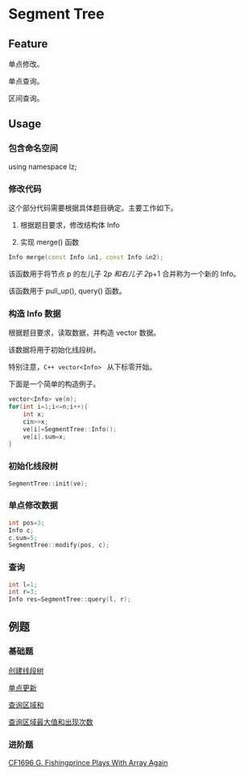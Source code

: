 # Segment Tree

## Feature

单点修改。

单点查询。

区间查询。

## Usage

### 包含命名空间

using namespace lz;

### 修改代码

这个部分代码需要根据具体题目确定。主要工作如下。

1. 根据题目要求，修改结构体 Info

2. 实现 merge() 函数

```C++
Info merge(const Info &n1, const Info &n2);
```

该函数用于将节点 p 的左儿子 2*p 和右儿子 2*p+1 合并称为一个新的 Info。

该函数用于 pull_up(), query() 函数。

### 构造 Info 数据
根据题目要求，读取数据，并构造 vector<Info> 数据。

该数据将用于初始化线段树。

特别注意，```C++ vector<Info> ``` 从下标零开始。

下面是一个简单的构造例子。

```C++
vector<Info> ve(n);
for(int i=1;i<=n;i++){
    int x;
    cin>>x;
    ve[i]=SegmentTree::Info();
    ve[i].sum=x;
}

```

### 初始化线段树

```C++
SegmentTree::init(ve);
```

### 单点修改数据

```C++
int pos=3;
Info c;
c.sum=5;
SegmentTree::modify(pos, c);
```

### 查询

```C++
int l=1;
int r=3;
Info res=SegmentTree::query(l, r);
```

## 例题

### 基础题

[创建线段树](https://paste.ubuntu.com/p/JQ5Jtp6Bs2/)

[单点更新](https://paste.ubuntu.com/p/KRncMTnnNv/)

[查询区域和](https://paste.ubuntu.com/p/R4NYq2HcVf/)

[查询区域最大值和出现次数](https://paste.ubuntu.com/p/mG7YtRQhFP/)

### 进阶题

[CF1696 G. Fishingprince Plays With Array Again](https://codeforces.com/contest/1696/submission/281310638)
